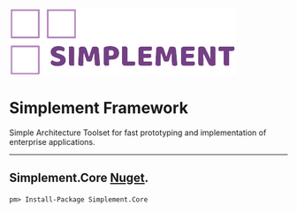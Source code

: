 ![logo](logo.png)

# Simplement Framework
<p>Simple Architecture Toolset for fast prototyping and implementation of enterprise applications.</p>

---
## Simplement.Core [Nuget](https://www.nuget.org/packages/Simplement.Core/).
```
pm> Install-Package Simplement.Core
```
